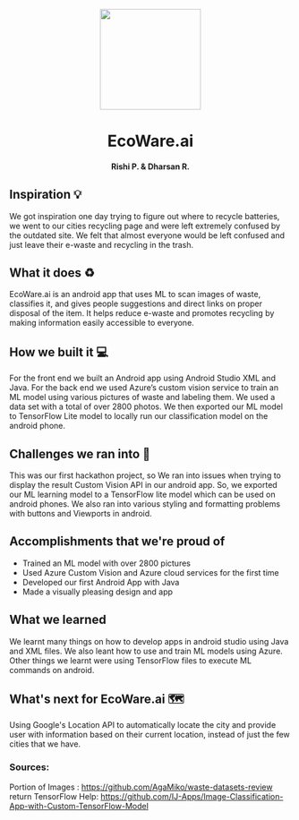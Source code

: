 <p align="center"> 
<img width="180" height="180" src="app/src/main/res/drawable/logo5.png">
</p>

<h1 align="center">EcoWare.ai</h1>
<h4 align="center">Rishi P. & Dharsan R.</h4>

## Inspiration :bulb:
We got inspiration one day trying to figure out where to recycle batteries, we went to our cities recycling page and were left extremely confused by the outdated site. We felt that almost everyone would be left confused and just leave their e-waste and recycling in the trash. 

## What it does :recycle: 
EcoWare.ai is an android app that uses ML to scan images of waste, classifies it, and gives people suggestions and direct links on proper disposal of the item. It helps reduce e-waste and promotes recycling by making information easily accessible to everyone. 

## How we built it :computer:
For the front end we built an Android app using Android Studio XML and Java. For the back end we used Azure’s custom vision service to train an ML model using various pictures of waste and labeling them. We used a data set with a total of over 2800 photos.  We then exported our ML model to TensorFlow Lite model to locally run our classification model on the android phone. 

## Challenges we ran into :construction:
This was our first hackathon project, so We ran into issues when trying to display the result Custom Vision API in our android app. So, we exported our ML learning model to a TensorFlow lite model which can be used on android phones. We also ran into various styling and formatting problems with buttons and Viewports in android. 

## Accomplishments that we're proud of
<ul>
    <li>Trained an ML model with over 2800 pictures</li>
    <li>Used Azure Custom Vision and Azure cloud services for the first time</li>
    <li>Developed our first Android App with Java</li>
    <li>Made a visually pleasing design and app</li>
</ul>

## What we learned
We learnt many things on how to develop apps in android studio using Java and XML files. We also leant how to use and train ML models using Azure. Other things we learnt were using TensorFlow files to execute ML commands on android. 

## What's next for EcoWare.ai :world_map:
Using Google's Location API to automatically locate the city and provide user with information based on their current location, instead of just the few cities that we have.



### Sources:
Portion of Images : https://github.com/AgaMiko/waste-datasets-review  return   TensorFlow Help: https://github.com/IJ-Apps/Image-Classification-App-with-Custom-TensorFlow-Model

